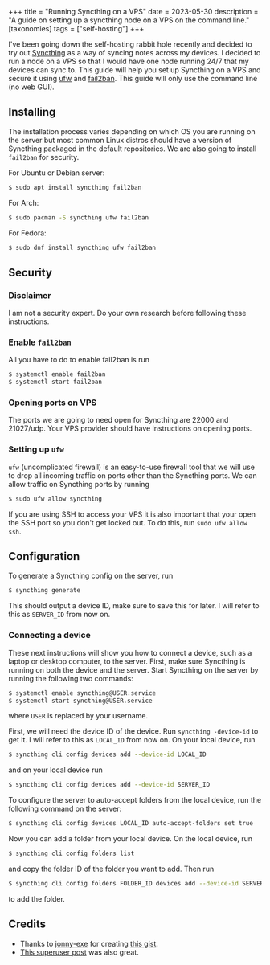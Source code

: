 +++
title = "Running Syncthing on a VPS"
date = 2023-05-30
description = "A guide on setting up a syncthing node on a VPS on the command line."
[taxonomies]
tags = ["self-hosting"]
+++

I've been going down the self-hosting rabbit hole recently and decided to try out [Syncthing](https://syncthing.net/) as a way of syncing notes across my devices. I decided to run a node on a VPS so that I would have one node running 24/7 that my devices can sync to. This guide will help you set up Syncthing on a VPS and secure it using [ufw](https://launchpad.net/ufw) and [fail2ban](https://www.fail2ban.org/wiki/index.php/Main_Page). This guide will only use the command line (no web GUI).

## Installing

The installation process varies depending on which OS you are running on the server but most common Linux distros should have a version of Syncthing packaged in the default repositories. We are also going to install `fail2ban` for security.

For Ubuntu or Debian server:

```sh
$ sudo apt install syncthing fail2ban
```

For Arch:

```sh
$ sudo pacman -S syncthing ufw fail2ban
```

For Fedora:

```sh
$ sudo dnf install syncthing ufw fail2ban
```

## Security

### Disclaimer

I am not a security expert. Do your own research before following these instructions.

### Enable `fail2ban`

All you have to do to enable fail2ban is run

```sh
$ systemctl enable fail2ban
$ systemctl start fail2ban
```

### Opening ports on VPS

The ports we are going to need open for Syncthing are 22000 and 21027/udp. Your VPS provider should have instructions on opening ports.

### Setting up `ufw`

`ufw` (uncomplicated firewall) is an easy-to-use firewall tool that we will use to drop all incoming traffic on ports other than the Syncthing ports. We can allow traffic on Syncthing ports by running

```sh
$ sudo ufw allow syncthing
```

If you are using SSH to access your VPS it is also important that your open the SSH port so you don't get locked out. To do this, run `sudo ufw allow ssh`.

## Configuration

To generate a Syncthing config on the server, run

```sh
$ syncthing generate
```

 This should output a device ID, make sure to save this for later. I will refer to this as `SERVER_ID` from now on.

### Connecting a device

These next instructions will show you how to connect a device, such as a laptop or desktop computer, to the server. First, make sure Syncthing is running on both the device and the server. Start Syncthing on the server by running the following two commands:

```sh
$ systemctl enable syncthing@USER.service
$ systemctl start syncthing@USER.service
```

where `USER` is replaced by your username.

First, we will need the device ID of the device. Run `syncthing -device-id` to get it. I will refer to this as `LOCAL_ID` from now on. On your local device, run

```sh
$ syncthing cli config devices add --device-id LOCAL_ID
```

and on your local device run

```sh
$ syncthing cli config devices add --device-id SERVER_ID
```

To configure the server to auto-accept folders from the local device, run the following command on the server:

```sh
$ syncthing cli config devices LOCAL_ID auto-accept-folders set true
```

Now you can add a folder from your local device. On the local device, run

```sh
$ syncthing cli config folders list
```

and copy the folder ID of the folder you want to add. Then run

```sh
$ syncthing cli config folders FOLDER_ID devices add --device-id SERVER_ID
```

to add the folder.

## Credits

- Thanks to [jonny-exe](https://gist.github.com/Jonny-exe) for creating [this gist](https://gist.github.com/Jonny-exe/9bad76c3adc6e916434005755ea70389).
- [This superuser post](https://superuser.com/questions/1397683/how-can-i-configure-syncthing-from-command-line-to-share-a-folder-with-another-c/1731999#1731999?s=0744928a5f9d4717b7445d039785ba53) was also great.
